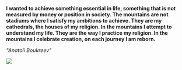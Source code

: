 **I wanted to achieve something essential in life, something that is not measured by money or position in society. The mountains are not stadiums where I satisfy my ambitions to achieve. They are my cathedrals, the houses of my religion. In the mountains I attempt to understand my life. They are the way I practice my religion. In the mountains I celebrate creation, on each journey I am reborn.**

*"Anatoli Boukreev"*

![](https://api.nosense.lol/ghvc/?username=cdfrm)